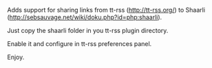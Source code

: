 Adds support for sharing links from tt-rss (http://tt-rss.org/) to Shaarli (http://sebsauvage.net/wiki/doku.php?id=php:shaarli).

Just copy the shaarli folder in you tt-rss plugin directory.

Enable it and configure in tt-rss preferences panel.

Enjoy.

